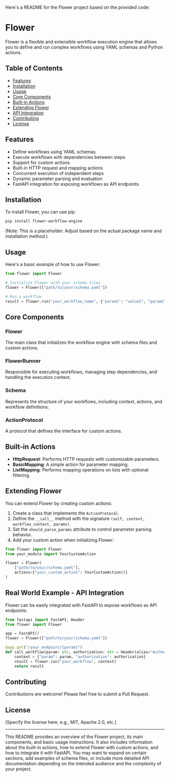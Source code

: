 Here's a README for the Flower project based on the provided code:

# Flower

Flower is a flexible and extensible workflow execution engine that allows you to define and run complex workflows using YAML schemas and Python actions.

## Table of Contents

- [Features](#features)
- [Installation](#installation)
- [Usage](#usage)
- [Core Components](#core-components)
- [Built-in Actions](#built-in-actions)
- [Extending Flower](#extending-flower)
- [API Integration](#api-integration)
- [Contributing](#contributing)
- [License](#license)

## Features

- Define workflows using YAML schemas
- Execute workflows with dependencies between steps
- Support for custom actions
- Built-in HTTP request and mapping actions
- Concurrent execution of independent steps
- Dynamic parameter parsing and evaluation
- FastAPI integration for exposing workflows as API endpoints

## Installation

To install Flower, you can use pip:

```bash
pip install flower-workflow-engine
```

(Note: This is a placeholder. Adjust based on the actual package name and installation method.)

## Usage

Here's a basic example of how to use Flower:

```python
from flower import Flower

# Initialize Flower with your schema files
flower = Flower(["path/to/your/schema.yaml"])

# Run a workflow
result = flower.run("your_workflow_name", {"param1": "value1", "param2": "value2"})
```

## Core Components

### Flower

The main class that initializes the workflow engine with schema files and custom actions.

### FlowerRunner

Responsible for executing workflows, managing step dependencies, and handling the execution context.

### Schema

Represents the structure of your workflows, including context, actions, and workflow definitions.

### ActionProtocol

A protocol that defines the interface for custom actions.

## Built-in Actions

- **HttpRequest**: Performs HTTP requests with customizable parameters.
- **BasicMapping**: A simple action for parameter mapping.
- **ListMapping**: Performs mapping operations on lists with optional filtering.

## Extending Flower

You can extend Flower by creating custom actions:

1. Create a class that implements the `ActionProtocol`.
2. Define the `__call__` method with the signature `(self, context, workflow_context, params)`.
3. Set the `should_parse_params` attribute to control parameter parsing behavior.
4. Add your custom action when initializing Flower:

```python
from flower import Flower
from your_module import YourCustomAction

flower = Flower(
    ["path/to/your/schema.yaml"],
    actions={"your_custom_action": YourCustomAction()}
)
```

## Real World Example - API Integration

Flower can be easily integrated with FastAPI to expose workflows as API endpoints:

```python
from fastapi import FastAPI, Header
from flower import Flower

app = FastAPI()
flower = Flower(["path/to/your/schema.yaml"])

@app.get("/your_endpoint/{param}")
def call_workflow(param: str, authorization: str = Header(alias="Authorization")):
    context = {"param": param, "authorization": authorization}
    result = flower.run("your_workflow", context)
    return result
```

## Contributing

Contributions are welcome! Please feel free to submit a Pull Request.

## License

[Specify the license here, e.g., MIT, Apache 2.0, etc.]

---

This README provides an overview of the Flower project, its main components, and basic usage instructions. It also includes information about the built-in actions, how to extend Flower with custom actions, and how to integrate it with FastAPI. You may want to expand on certain sections, add examples of schema files, or include more detailed API documentation depending on the intended audience and the complexity of your project.